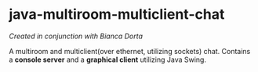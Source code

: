 # java-multiroom-multiclient-chat

<i>Created in conjunction with Bianca Dorta</i>

A multiroom and multiclient(over ethernet, utilizing sockets) chat.
Contains a <b>console server</b> and a <b>graphical client</b> utilizing Java Swing.

